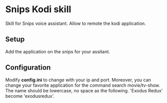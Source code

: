 # Snips Kodi skill

Skill for Snips voice assistant. Allow to remote the kodi application.

## Setup

Add the application on the snips for your assitant.

## Configuration
Modify <b>config.ini</b> to change with your ip and port. Moreover, you can change your favorite application for the command search movie/tv-show.<br>
The name should be lowercase, no space as the following. 'Exodus Redux' become 'exodusredux'.